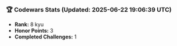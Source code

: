 ### 🏆 Codewars Stats (Updated: 2025-06-22 19:06:39 UTC)

- **Rank:** 8 kyu
- **Honor Points:** 3
- **Completed Challenges:** 1
